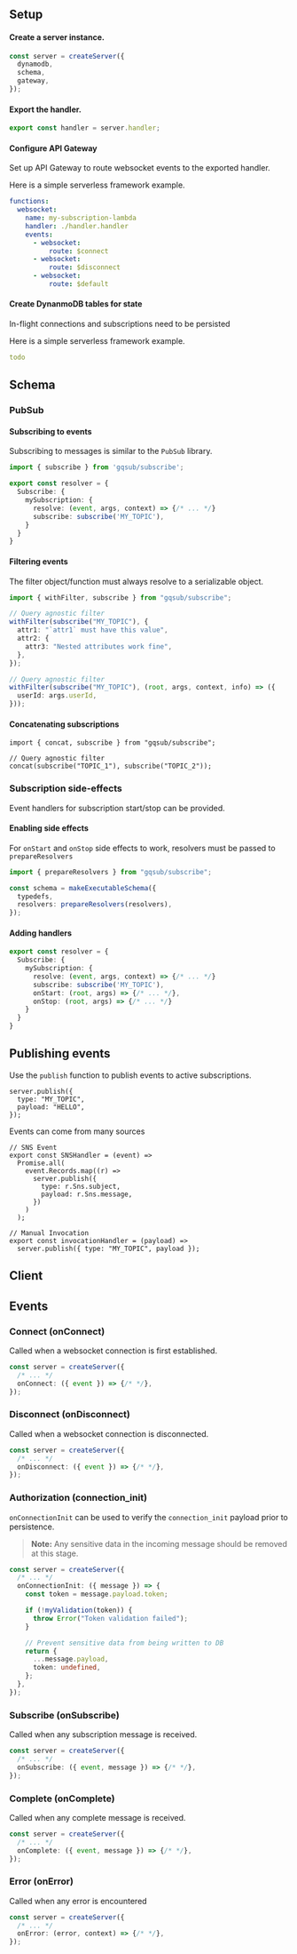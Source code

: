 ## Setup

#### Create a server instance.

```ts
const server = createServer({
  dynamodb,
  schema,
  gateway,
});
```

#### Export the handler.

```ts
export const handler = server.handler;
```

#### Configure API Gateway

Set up API Gateway to route websocket events to the exported handler.

Here is a simple serverless framework example.

```yaml
functions:
  websocket:
    name: my-subscription-lambda
    handler: ./handler.handler
    events:
      - websocket:
          route: $connect
      - websocket:
          route: $disconnect
      - websocket:
          route: $default
```

#### Create DynanmoDB tables for state

In-flight connections and subscriptions need to be persisted

Here is a simple serverless framework example.

```yaml
todo
```

## Schema

### PubSub

#### Subscribing to events

Subscribing to messages is similar to the `PubSub` library.

```ts
import { subscribe } from 'gqsub/subscribe';

export const resolver = {
  Subscribe: {
    mySubscription: {
      resolve: (event, args, context) => {/* ... */}
      subscribe: subscribe('MY_TOPIC'),
    }
  }
}
```

#### Filtering events

The filter object/function must always resolve to a serializable object.

```ts
import { withFilter, subscribe } from "gqsub/subscribe";

// Query agnostic filter
withFilter(subscribe("MY_TOPIC"), {
  attr1: "`attr1` must have this value",
  attr2: {
    attr3: "Nested attributes work fine",
  },
});

// Query agnostic filter
withFilter(subscribe("MY_TOPIC"), (root, args, context, info) => ({
  userId: args.userId,
}));
```

#### Concatenating subscriptions

```tsx
import { concat, subscribe } from "gqsub/subscribe";

// Query agnostic filter
concat(subscribe("TOPIC_1"), subscribe("TOPIC_2"));
```

### Subscription side-effects

Event handlers for subscription start/stop can be provided.

#### Enabling side effects

For `onStart` and `onStop` side effects to work, resolvers must be passed to `prepareResolvers`

```ts
import { prepareResolvers } from "gqsub/subscribe";

const schema = makeExecutableSchema({
  typedefs,
  resolvers: prepareResolvers(resolvers),
});
```

#### Adding handlers

```ts
export const resolver = {
  Subscribe: {
    mySubscription: {
      resolve: (event, args, context) => {/* ... */}
      subscribe: subscribe('MY_TOPIC'),
      onStart: (root, args) => {/* ... */},
      onStop: (root, args) => {/* ... */}
    }
  }
}
```

## Publishing events

Use the `publish` function to publish events to active subscriptions.

```tsx
server.publish({
  type: "MY_TOPIC",
  payload: "HELLO",
});
```

Events can come from many sources

```tsx
// SNS Event
export const SNSHandler = (event) =>
  Promise.all(
    event.Records.map((r) =>
      server.publish({
        type: r.Sns.subject,
        payload: r.Sns.message,
      })
    )
  );

// Manual Invocation
export const invocationHandler = (payload) =>
  server.publish({ type: "MY_TOPIC", payload });
```

## Client

## Events

### Connect (onConnect)

Called when a websocket connection is first established.

```ts
const server = createServer({
  /* ... */
  onConnect: ({ event }) => {/* */},
});
```

### Disconnect (onDisconnect)

Called when a websocket connection is disconnected.

```ts
const server = createServer({
  /* ... */
  onDisconnect: ({ event }) => {/* */},
});
```

### Authorization (connection_init)

`onConnectionInit` can be used to verify the `connection_init` payload prior to persistence.

> **Note:** Any sensitive data in the incoming message should be removed at this stage.

```ts
const server = createServer({
  /* ... */
  onConnectionInit: ({ message }) => {
    const token = message.payload.token;

    if (!myValidation(token)) {
      throw Error("Token validation failed");
    }

    // Prevent sensitive data from being written to DB
    return {
      ...message.payload,
      token: undefined,
    };
  },
});
```

### Subscribe (onSubscribe)

Called when any subscription message is received.

```ts
const server = createServer({
  /* ... */
  onSubscribe: ({ event, message }) => {/* */},
});
```


### Complete (onComplete)

Called when any complete message is received.

```ts
const server = createServer({
  /* ... */
  onComplete: ({ event, message }) => {/* */},
});
```

### Error (onError)

Called when any error is encountered

```ts
const server = createServer({
  /* ... */
  onError: (error, context) => {/* */},
});
```